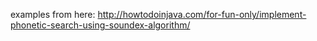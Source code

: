 examples from here: http://howtodoinjava.com/for-fun-only/implement-phonetic-search-using-soundex-algorithm/
